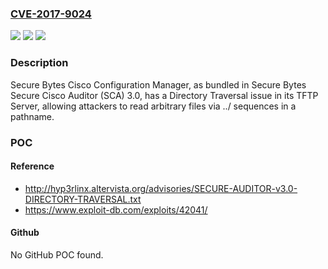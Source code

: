 ### [CVE-2017-9024](https://cve.mitre.org/cgi-bin/cvename.cgi?name=CVE-2017-9024)
![](https://img.shields.io/static/v1?label=Product&message=n%2Fa&color=blue)
![](https://img.shields.io/static/v1?label=Version&message=n%2Fa&color=blue)
![](https://img.shields.io/static/v1?label=Vulnerability&message=n%2Fa&color=brighgreen)

### Description

Secure Bytes Cisco Configuration Manager, as bundled in Secure Bytes Secure Cisco Auditor (SCA) 3.0, has a Directory Traversal issue in its TFTP Server, allowing attackers to read arbitrary files via ../ sequences in a pathname.

### POC

#### Reference
- http://hyp3rlinx.altervista.org/advisories/SECURE-AUDITOR-v3.0-DIRECTORY-TRAVERSAL.txt
- https://www.exploit-db.com/exploits/42041/

#### Github
No GitHub POC found.

